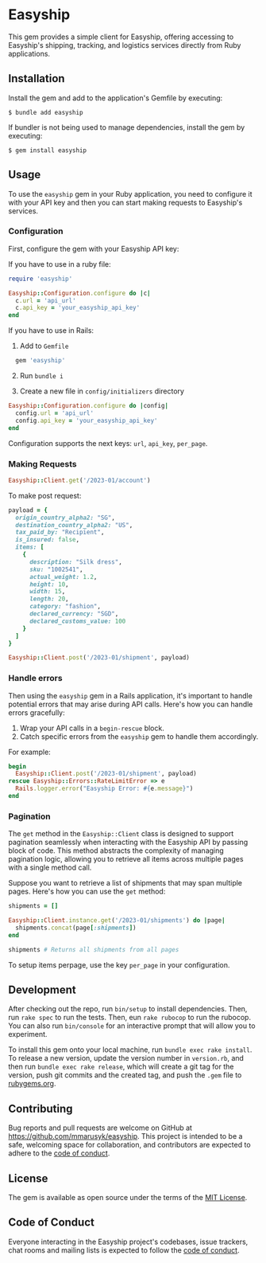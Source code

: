 # Easyship

This gem provides a simple client for Easyship, offering accessing to Easyship's
    shipping, tracking, and logistics services directly from Ruby applications.

## Installation

Install the gem and add to the application's Gemfile by executing:

    $ bundle add easyship

If bundler is not being used to manage dependencies, install the gem by executing:

    $ gem install easyship

## Usage

To use the `easyship` gem in your Ruby application, you need to configure it with your API key and then you can start making requests to Easyship's services.

### Configuration

First, configure the gem with your Easyship API key:

If you have to use in a ruby file:
```ruby
require 'easyship'

Easyship::Configuration.configure do |c|
  c.url = 'api_url'
  c.api_key = 'your_easyship_api_key'
end
```

If you have to use in Rails:
1. Add to `Gemfile`
```ruby
  gem 'easyship'
```

2. Run `bundle i`

3. Create a new file in `config/initializers` directory
```ruby
Easyship::Configuration.configure do |config|
  config.url = 'api_url'
  config.api_key = 'your_easyship_api_key'
end
```
Configuration supports the next keys: `url`, `api_key`, `per_page`.

### Making Requests
```ruby
Easyship::Client.get('/2023-01/account')
```

To make post request:
```ruby
payload = {
  origin_country_alpha2: "SG",
  destination_country_alpha2: "US",
  tax_paid_by: "Recipient",
  is_insured: false,
  items: [
    {
      description: "Silk dress",
      sku: "1002541",
      actual_weight: 1.2,
      height: 10,
      width: 15,
      length: 20,
      category: "fashion",
      declared_currency: "SGD",
      declared_customs_value: 100
    }
  ]
}

Easyship::Client.post('/2023-01/shipment', payload)
```

### Handle errors
Then using the `easyship` gem in a Rails application, it's important to handle potential errors that may arise during API calls. Here's how you can handle errors gracefully:

1. Wrap your API calls in a `begin-rescue` block.
2. Catch specific errors from the `easyship` gem to handle them accordingly.

For example:

```ruby
begin
  Easyship::Client.post('/2023-01/shipment', payload)
rescue Easyship::Errors::RateLimitError => e
  Rails.logger.error("Easyship Error: #{e.message}")
end
```

### Pagination
The `get` method in the `Easyship::Client` class is designed to support pagination seamlessly when interacting with the Easyship API by passing block of code. This method abstracts the complexity of managing pagination logic, allowing you to retrieve all items across multiple pages with a single method call.

Suppose you want to retrieve a list of shipments that may span multiple pages. Here's how you can use the `get` method:

```ruby
shipments = []

Easyship::Client.instance.get('/2023-01/shipments') do |page|
  shipments.concat(page[:shipments])
end

shipments # Returns all shipments from all pages
```

To setup items perpage, use the key `per_page` in your configuration.

## Development

After checking out the repo, run `bin/setup` to install dependencies. Then, run `rake spec` to run the tests. Then, eun `rake rubocop` to run the rubocop. You can also run `bin/console` for an interactive prompt that will allow you to experiment.

To install this gem onto your local machine, run `bundle exec rake install`. To release a new version, update the version number in `version.rb`, and then run `bundle exec rake release`, which will create a git tag for the version, push git commits and the created tag, and push the `.gem` file to [rubygems.org](https://rubygems.org).


## Contributing

Bug reports and pull requests are welcome on GitHub at https://github.com/mmarusyk/easyship. This project is intended to be a safe, welcoming space for collaboration, and contributors are expected to adhere to the [code of conduct](https://github.com/mmarusyk/easyship/blob/main/CODE_OF_CONDUCT.md).

## License

The gem is available as open source under the terms of the [MIT License](https://opensource.org/licenses/MIT).

## Code of Conduct

Everyone interacting in the Easyship project's codebases, issue trackers, chat rooms and mailing lists is expected to follow the [code of conduct](https://github.com/mmarusyk/easyship/blob/main/CODE_OF_CONDUCT.md).

